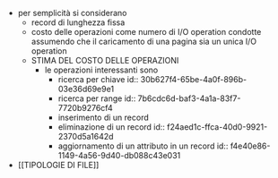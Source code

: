 - per semplicità si considerano
	- record di lunghezza fissa
	- costo delle operazioni come numero di I/O operation condotte assumendo che il caricamento di una pagina sia un unica I/O operation
	- STIMA DEL COSTO DELLE OPERAZIONI
		- le operazioni interessanti sono
			- ricerca per chiave
			  id:: 30b627f4-65be-4a0f-896b-03e36d69e9e1
			- ricerca per range
			  id:: 7b6cdc6d-baf3-4a1a-83f7-7720b9276cf4
			- inserimento di un record
			- eliminazione di un record
			  id:: f24aed1c-ffca-40d0-9921-2370d5a1642d
			- aggiornamento di un attributo in un record
			  id:: f4e40e86-1149-4a56-9d40-db088c43e031
- [[TIPOLOGIE DI FILE]]